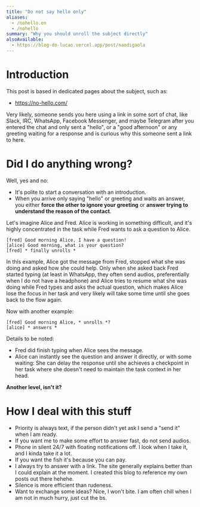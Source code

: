```yaml
---
title: "Do not say hello only"
aliases:
  - /nohello.en
  - /nohello
summary: "Why you should unroll the subject directly"
alsoAvailable:
  - https://blog-do-lucao.vercel.app/post/naodigaola
---
```


# Introduction

This post is based in dedicated pages about the subject, such as:

- https://no-hello.com/

Very likely, someone sends you here using a link in some sort of chat, like
Slack, IRC, WhatsApp, Facebook Messenger, and maybe Telegram after you entered
the chat and only sent a "hello", or a "good afternoon" or any greeting waiting
for a response and is curious why this someone sent a link to here.

# Did I do anything wrong?

Well, yes and no:

- It's polite to start a conversation with an introduction.
- When you arrive only saying "hello" or greeting and waits an answer, you
  either **force the other to ignore your greeting** or **answer trying to
  understand the reason of the contact**.

Let's imagine Alice and Fred. Alice is working in something difficult, and it's
highly concentrated in the task while Fred wants to ask a question to Alice.

```
[fred] Good morning Alice, I have a question!
[alice] Good morning, what is your question?
[fred] * finally unrolls *
```

In this example, Alice got the message from Fred, stopped what she was doing and
asked how she could help. Only when she asked back Fred started typing (at least
in WhatsApp, they often send audios, preferentially when I do not have a
headphone) and Alice tries to resume what she was doing while Fred types and
asks the actual question, which makes Alice lose the focus in her task and very
likely will take some time until she goes back to the flow again.

Now with another example:

```
[fred] Good morning Alice, * unrolls *?
[alice] * answers *
```

Details to be noted:

- Fred did finish typing when Alice sees the message.
- Alice can instantly see the question and answer it directly, or with some
  waiting: She can delay the response until she achieves a checkpoint in her
  task where she doesn't need to maintain the task context in her head.

**Another level, isn't it?**

# How I deal with this stuff

- Priority is always text, if the person didn't yet ask I send a "send it"
  when I am ready.
- If you want me to make some effort to answer fast, do not send audios.
- Phone in silent 24/7 with floating notifications off. I look when I take it,
  and I kinda take it a lot.
- If you want the fish it's because you can pay.
- I always try to answer with a link. The site generally explains better than I
  could explain at the moment. I created this blog to reference my own posts out
  there hehehe.
- Silence is more efficient than rudeness.
- Want to exchange some ideas? Nice, I won't bite. I am often chill when I am
  not in much hurry, just cut the bs.
